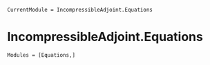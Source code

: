 ```@meta
CurrentModule = IncompressibleAdjoint.Equations
```

# IncompressibleAdjoint.Equations

```@autodocs
Modules = [Equations,]
```